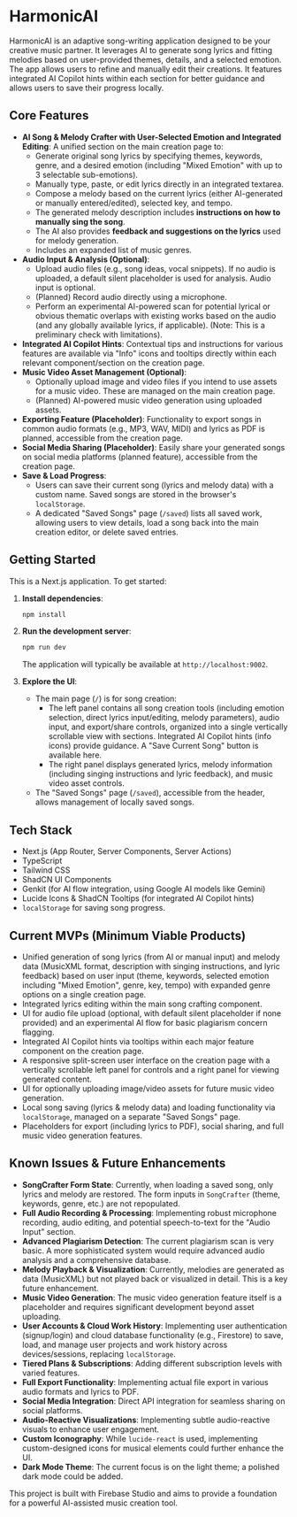 
# HarmonicAI

HarmonicAI is an adaptive song-writing application designed to be your creative music partner. It leverages AI to generate song lyrics and fitting melodies based on user-provided themes, details, and a selected emotion. The app allows users to refine and manually edit their creations. It features integrated AI Copilot hints within each section for better guidance and allows users to save their progress locally.

## Core Features

*   **AI Song & Melody Crafter with User-Selected Emotion and Integrated Editing**: A unified section on the main creation page to:
    *   Generate original song lyrics by specifying themes, keywords, genre, and a desired emotion (including "Mixed Emotion" with up to 3 selectable sub-emotions).
    *   Manually type, paste, or edit lyrics directly in an integrated textarea.
    *   Compose a melody based on the current lyrics (either AI-generated or manually entered/edited), selected key, and tempo.
    *   The generated melody description includes **instructions on how to manually sing the song**.
    *   The AI also provides **feedback and suggestions on the lyrics** used for melody generation.
    *   Includes an expanded list of music genres.
*   **Audio Input & Analysis (Optional)**:
    *   Upload audio files (e.g., song ideas, vocal snippets). If no audio is uploaded, a default silent placeholder is used for analysis. Audio input is optional.
    *   (Planned) Record audio directly using a microphone.
    *   Perform an experimental AI-powered scan for potential lyrical or obvious thematic overlaps with existing works based on the audio (and any globally available lyrics, if applicable). (Note: This is a preliminary check with limitations).
*   **Integrated AI Copilot Hints**: Contextual tips and instructions for various features are available via "Info" icons and tooltips directly within each relevant component/section on the creation page.
*   **Music Video Asset Management (Optional)**:
    *   Optionally upload image and video files if you intend to use assets for a music video. These are managed on the main creation page.
    *   (Planned) AI-powered music video generation using uploaded assets.
*   **Exporting Feature (Placeholder)**: Functionality to export songs in common audio formats (e.g., MP3, WAV, MIDI) and lyrics as PDF is planned, accessible from the creation page.
*   **Social Media Sharing (Placeholder)**: Easily share your generated songs on social media platforms (planned feature), accessible from the creation page.
*   **Save & Load Progress**:
    *   Users can save their current song (lyrics and melody data) with a custom name. Saved songs are stored in the browser's `localStorage`.
    *   A dedicated "Saved Songs" page (`/saved`) lists all saved work, allowing users to view details, load a song back into the main creation editor, or delete saved entries.

## Getting Started

This is a Next.js application. To get started:

1.  **Install dependencies**:
    ```bash
    npm install
    ```
2.  **Run the development server**:
    ```bash
    npm run dev
    ```
    The application will typically be available at `http://localhost:9002`.

3.  **Explore the UI**:
    *   The main page (`/`) is for song creation:
        *   The left panel contains all song creation tools (including emotion selection, direct lyrics input/editing, melody parameters), audio input, and export/share controls, organized into a single vertically scrollable view with sections. Integrated AI Copilot hints (info icons) provide guidance. A "Save Current Song" button is available here.
        *   The right panel displays generated lyrics, melody information (including singing instructions and lyric feedback), and music video asset controls.
    *   The "Saved Songs" page (`/saved`), accessible from the header, allows management of locally saved songs.

## Tech Stack

*   Next.js (App Router, Server Components, Server Actions)
*   TypeScript
*   Tailwind CSS
*   ShadCN UI Components
*   Genkit (for AI flow integration, using Google AI models like Gemini)
*   Lucide Icons & ShadCN Tooltips (for integrated AI Copilot hints)
*   `localStorage` for saving song progress.

## Current MVPs (Minimum Viable Products)

*   Unified generation of song lyrics (from AI or manual input) and melody data (MusicXML format, description with singing instructions, and lyric feedback) based on user input (theme, keywords, selected emotion including "Mixed Emotion", genre, key, tempo) with expanded genre options on a single creation page.
*   Integrated lyrics editing within the main song crafting component.
*   UI for audio file upload (optional, with default silent placeholder if none provided) and an experimental AI flow for basic plagiarism concern flagging.
*   Integrated AI Copilot hints via tooltips within each major feature component on the creation page.
*   A responsive split-screen user interface on the creation page with a vertically scrollable left panel for controls and a right panel for viewing generated content.
*   UI for optionally uploading image/video assets for future music video generation.
*   Local song saving (lyrics & melody data) and loading functionality via `localStorage`, managed on a separate "Saved Songs" page.
*   Placeholders for export (including lyrics to PDF), social sharing, and full music video generation features.

## Known Issues & Future Enhancements

*   **SongCrafter Form State**: Currently, when loading a saved song, only lyrics and melody are restored. The form inputs in `SongCrafter` (theme, keywords, genre, etc.) are not repopulated.
*   **Full Audio Recording & Processing**: Implementing robust microphone recording, audio editing, and potential speech-to-text for the "Audio Input" section.
*   **Advanced Plagiarism Detection**: The current plagiarism scan is very basic. A more sophisticated system would require advanced audio analysis and a comprehensive database.
*   **Melody Playback & Visualization**: Currently, melodies are generated as data (MusicXML) but not played back or visualized in detail. This is a key future enhancement.
*   **Music Video Generation**: The music video generation feature itself is a placeholder and requires significant development beyond asset uploading.
*   **User Accounts & Cloud Work History**: Implementing user authentication (signup/login) and cloud database functionality (e.g., Firestore) to save, load, and manage user projects and work history across devices/sessions, replacing `localStorage`.
*   **Tiered Plans & Subscriptions**: Adding different subscription levels with varied features.
*   **Full Export Functionality**: Implementing actual file export in various audio formats and lyrics to PDF.
*   **Social Media Integration**: Direct API integration for seamless sharing on social platforms.
*   **Audio-Reactive Visualizations**: Implementing subtle audio-reactive visuals to enhance user engagement.
*   **Custom Iconography**: While `lucide-react` is used, implementing custom-designed icons for musical elements could further enhance the UI.
*   **Dark Mode Theme**: The current focus is on the light theme; a polished dark mode could be added.

This project is built with Firebase Studio and aims to provide a foundation for a powerful AI-assisted music creation tool.
